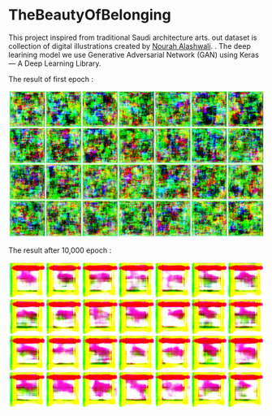 # TheBeautyOfBelonging
This project inspired from traditional Saudi architecture arts. out dataset is collection of digital illustrations created by [Nourah Alashwali](https://www.instagram.com/noura_alashwali/). .
The deep learining model we use Generative Adversarial Network (GAN) using Keras — A Deep Learning Library.

The result of first epoch :

![First Result](Result/trained-1.png)

The result after 10,000 epoch :

![Final Result](Result/trained-99.png)



